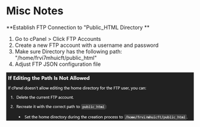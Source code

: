 # Misc Notes

**Establish FTP Connection to "Public_HTML Directory **

1) Go to cPanel > Click FTP Accounts
2) Create a new FTP account with a username and password
3) Make sure Directory has the following path: "/home/frvi7mhuicft/public_html"
4) Adjust FTP JSON configuration file 

![alt text](image.png)